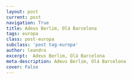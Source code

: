 ```yaml
---
layout: post
current: post
navigation: True
title: Adeus Berlim, Olá Barcelona
tags: europa
class: post-europa
subclass: 'post tag-europa'
author: leandro
excerpt:  Adeus Berlim, Olá Barcelona
meta-description: Adeus Berlim, Olá Barcelona
cover: False
---
```


